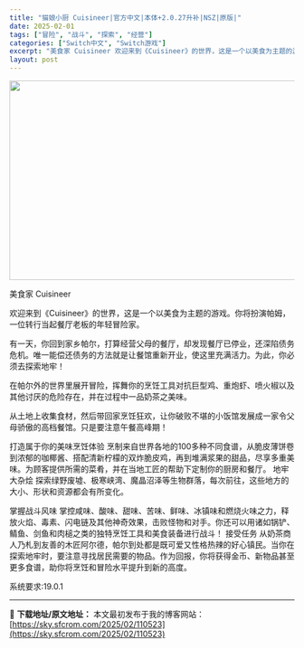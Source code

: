 ```yaml
---
title: "猫娘小厨 Cuisineer|官方中文|本体+2.0.27升补|NSZ|原版|"
date: 2025-02-01
tags: ["冒险", "战斗", "探索", "经营"]
categories: ["Switch中文", "Switch游戏"]
excerpt: "美食家 Cuisineer 欢迎来到《Cuisineer》的世界，这是一个以美食为主题的游戏。你将扮演帕姆，一位转行当起餐厅老板的年轻冒险家。 有一天，你回到家乡帕尔，打算经营父母的餐厅，却发现餐厅已停业，还深陷债务危机。唯一能偿还债务的方法就是让餐馆重新开业，使这里充满活力。为此，你必须去探索地牢&hellip;"
layout: post
---
```


<img class="aligncenter size-full wp-image-110519" src="https://sky.sfcrom.com/wp-content/uploads/2025/02/2025020114194843.webp" alt="" width="616" height="353" />

美食家 Cuisineer

欢迎来到《Cuisineer》的世界，这是一个以美食为主题的游戏。你将扮演帕姆，一位转行当起餐厅老板的年轻冒险家。

有一天，你回到家乡帕尔，打算经营父母的餐厅，却发现餐厅已停业，还深陷债务危机。唯一能偿还债务的方法就是让餐馆重新开业，使这里充满活力。为此，你必须去探索地牢！

在帕尔外的世界里展开冒险，挥舞你的烹饪工具对抗巨型鸡、重炮虾、喷火椒以及其他讨厌的危险存在，并在过程中一品奶茶之美味。

从土地上收集食材，然后带回家烹饪狂欢，让你破败不堪的小饭馆发展成一家令父母骄傲的高档餐馆。只是要注意午餐高峰期！

打造属于你的美味烹饪体验
烹制来自世界各地的100多种不同食谱，从脆皮薄饼卷到浓郁的咖椰酱、搭配清新柠檬的双炸脆皮鸡，再到堆满浆果的甜品，尽享多重美味。为顾客提供所需的菜肴，并在当地工匠的帮助下定制你的厨房和餐厅。
地牢大杂烩
探索绿野废墟、极寒峡湾、魔晶沼泽等生物群落，每次前往，这些地方的大小、形状和资源都会有所变化。

掌握战斗风味
掌控咸味、酸味、甜味、苦味、鲜味、冰镇味和燃烧火味之力，释放火焰、毒素、闪电链及其他神奇效果，击败怪物和对手。你还可以用诸如锅铲、鲭鱼、剑鱼和肉槌之类的独特烹饪工具和美食装备进行战斗！
接受任务
从奶茶商人乃札到友善的木匠阿尔德，帕尔到处都是既可爱又性格热辣的好心镇民。当你在探索地牢时，要注意寻找居民需要的物品。作为回报，你将获得金币、新物品甚至更多食谱，助你将烹饪和冒险水平提升到新的高度。

系统要求:19.0.1

---
📖 **下载地址/原文地址：** 本文最初发布于我的博客网站：[https://sky.sfcrom.com/2025/02/110523](https://sky.sfcrom.com/2025/02/110523)
